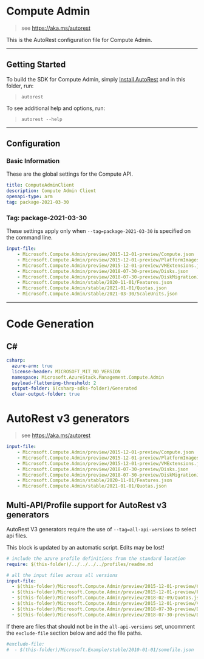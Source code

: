 # Compute Admin

> see https://aka.ms/autorest

This is the AutoRest configuration file for Compute Admin.

---
## Getting Started
To build the SDK for Compute Admin, simply [Install AutoRest](https://aka.ms/autorest/install) and in this folder, run:

> `autorest`

To see additional help and options, run:

> `autorest --help`
---

## Configuration


### Basic Information
These are the global settings for the Compute API.

``` yaml
title: ComputeAdminClient
description: Compute Admin Client
openapi-type: arm
tag: package-2021-03-30
```

### Tag: package-2021-03-30

These settings apply only when `--tag=package-2021-03-30` is specified on the command line.

``` yaml $(tag) == 'package-2021-03-30'
input-file:
    - Microsoft.Compute.Admin/preview/2015-12-01-preview/Compute.json
    - Microsoft.Compute.Admin/preview/2015-12-01-preview/PlatformImages.json
    - Microsoft.Compute.Admin/preview/2015-12-01-preview/VMExtensions.json
    - Microsoft.Compute.Admin/preview/2018-07-30-preview/Disks.json
    - Microsoft.Compute.Admin/preview/2018-07-30-preview/DiskMigrationJobs.json
    - Microsoft.Compute.Admin/stable/2020-11-01/Features.json
    - Microsoft.Compute.Admin/stable/2021-01-01/Quotas.json
    - Microsoft.Compute.Admin/stable/2021-03-30/ScaleUnits.json
```

---
# Code Generation

## C#

``` yaml $(csharp)
csharp:
  azure-arm: true
  license-header: MICROSOFT_MIT_NO_VERSION
  namespace: Microsoft.AzureStack.Management.Compute.Admin
  payload-flattening-threshold: 2
  output-folder: $(csharp-sdks-folder)/Generated
  clear-output-folder: true
```

# AutoRest v3 generators

> see https://aka.ms/autorest

``` yaml
input-file:  
    - Microsoft.Compute.Admin/preview/2015-12-01-preview/Compute.json
    - Microsoft.Compute.Admin/preview/2015-12-01-preview/PlatformImages.json
    - Microsoft.Compute.Admin/preview/2015-12-01-preview/VMExtensions.json
    - Microsoft.Compute.Admin/preview/2018-07-30-preview/Disks.json
    - Microsoft.Compute.Admin/preview/2018-07-30-preview/DiskMigrationJobs.json
    - Microsoft.Compute.Admin/stable/2020-11-01/Features.json
    - Microsoft.Compute.Admin/stable/2021-01-01/Quotas.json
```

## Multi-API/Profile support for AutoRest v3 generators 

AutoRest V3 generators require the use of `--tag=all-api-versions` to select api files.

This block is updated by an automatic script. Edits may be lost!

``` yaml $(tag) == 'all-api-versions' /* autogenerated */
# include the azure profile definitions from the standard location
require: $(this-folder)/../../../../profiles/readme.md

# all the input files across all versions
input-file:
  - $(this-folder)/Microsoft.Compute.Admin/preview/2015-12-01-preview/Compute.json
  - $(this-folder)/Microsoft.Compute.Admin/preview/2015-12-01-preview/PlatformImages.json
  - $(this-folder)/Microsoft.Compute.Admin/preview/2018-02-09/Quotas.json
  - $(this-folder)/Microsoft.Compute.Admin/preview/2015-12-01-preview/VMExtensions.json
  - $(this-folder)/Microsoft.Compute.Admin/preview/2018-07-30-preview/Disks.json
  - $(this-folder)/Microsoft.Compute.Admin/preview/2018-07-30-preview/DiskMigrationJobs.json

```

If there are files that should not be in the `all-api-versions` set, 
uncomment the  `exclude-file` section below and add the file paths.

``` yaml $(tag) == 'all-api-versions'
#exclude-file: 
#  - $(this-folder)/Microsoft.Example/stable/2010-01-01/somefile.json
```

